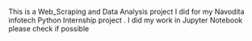 This is a Web_Scraping and Data Analysis project I did for my Navodita infotech Python Internship project . I did my work in Jupyter Notebook please check if possible 

